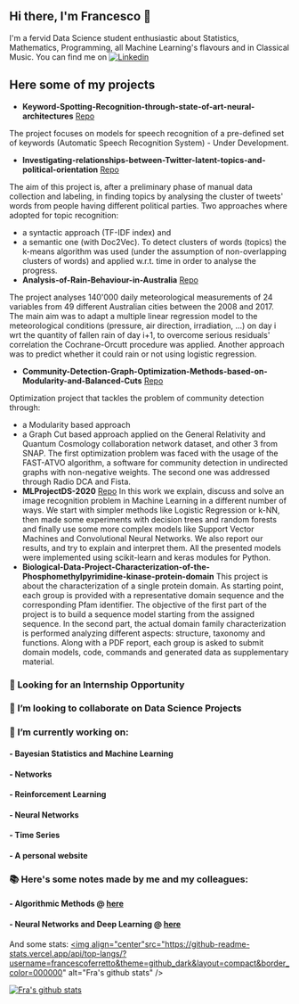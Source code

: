 ## Hi there, I'm Francesco 👋


I'm a fervid Data Science student enthusiastic about Statistics, Mathematics, Programming, all Machine Learning's flavours and in Classical Music. You can find me on [![Linkedin](https://img.shields.io/badge/-LinkedIn-blue?style=flat&logo=Linkedin&logoColor=white)](http://www.linkedin.com/in/francesco-ferretto-at-ds)

## Here some of my projects 

- **Keyword-Spotting-Recognition-through-state-of-art-neural-architectures** [Repo](https://github.com/francescoferretto/Keyword-Spotting-Recognition-through-state-of-art-neural-architectures)

The project focuses on models for speech recognition of a pre-defined set of keywords (Automatic Speech Recognition System) - Under Development.  
- **Investigating-relationships-between-Twitter-latent-topics-and-political-orientation** [Repo](https://github.com/francescoferretto/Investigating-relationships-between-Twitter-latent-topics-and-political-orientation)

The aim of this project is, after a preliminary phase of manual data collection and labeling, in finding topics by analysing the cluster of tweets' words from people having different political parties. Two approaches where adopted for topic recognition:
  - a syntactic approach (TF-IDF index) and
  - a semantic one (with Doc2Vec).
To detect clusters of words (topics) the k-means algorithm was used (under the assumption of non-overlapping clusters of words) and applied w.r.t. time in order to analyse the progress. 
- **Analysis-of-Rain-Behaviour-in-Australia** [Repo](https://github.com/francescoferretto/Analysis-of-Rain-Behaviour-in-Australia)

The project analyses 140'000 daily meteorological measurements of 24 variables from 49 different Australian cities between the 2008 and 2017. The main aim was to adapt a multiple linear regression model to the meteorological conditions (pressure, air direction, irradiation, ...) on day i wrt the quantity of fallen rain of day i+1, to overcome serious residuals' correlation the Cochrane-Orcutt procedure was applied. Another approach was to predict whether it could rain or not using logistic regression. 
- **Community-Detection-Graph-Optimization-Methods-based-on-Modularity-and-Balanced-Cuts** [Repo](https://github.com/francescoferretto/Community-Detection-Graph-Optimization-Methods-based-on-Modularity-and-Balanced-Cuts)

Optimization project that tackles the problem of community detection through:
  - a Modularity based approach
  - a Graph Cut based approach
applied on the General Relativity and Quantum Cosmology collaboration network dataset, and other 3 from SNAP.
The first optimization problem was faced with the usage of the FAST-ATVO algorithm, a software for community detection in undirected graphs with non-negative weights. The second one was addressed through Radio DCA and Fista.
- **MLProjectDS-2020** [Repo](https://github.com/francescoferretto/MLProjectDS-2020)
In this work we explain, discuss and solve an image
recognition problem in Machine Learning in a different
number of ways. We start with simpler methods like Logistic
Regression or k-NN, then made some experiments with decision
trees and random forests and finally use some more
complex models like Support Vector Machines and Convolutional
Neural Networks. We also report our results, and
try to explain and interpret them. All the presented models
were implemented using scikit-learn and keras
modules for Python.
- **Biological-Data-Project-Characterization-of-the-Phosphomethylpyrimidine-kinase-protein-domain**
This project is about the characterization of
a single protein domain. As starting point,
each group is provided with a representative
domain sequence and the corresponding Pfam
identifier. The objective of the first part of
the project is to build a sequence model starting
from the assigned sequence. In the second
part, the actual domain family characterization is
performed analyzing different aspects: structure,
taxonomy and functions. Along with a PDF
report, each group is asked to submit domain
models, code, commands and generated data as
supplementary material.
 
### 🌱 Looking for an Internship Opportunity  
### 👯 I’m looking to collaborate on Data Science Projects
### 🔭 I’m currently working on:
#### - Bayesian Statistics and Machine Learning 
#### - Networks 
#### - Reinforcement Learning 
#### - Neural Networks 
#### - Time Series 
#### - A personal website 
### :books: Here's some notes made by me and my colleagues: 
#### - Algorithmic Methods @ [here](https://github.com/francescoferretto/Algorithmic-Methods)
#### - Neural Networks and Deep Learning @ [here](https://www.overleaf.com/project/6103979d2cc6aa0f833b96b3)

And some stats: 
<a href="https://github.com/francescoferretto">
  <img align="center"src="https://github-readme-stats.vercel.app/api/top-langs/?username=francescoferretto&theme=github_dark&layout=compact&border_color=000000" alt="Fra's github stats" />
</a>

<a href="https://github.com/francescoferretto"> 
  <img align="center" src="https://github-readme-stats.vercel.app/api?username=francescoferretto&theme=github_dark&border_color=000000&hide=Contributed to" alt="Fra's github stats" />
</a>


